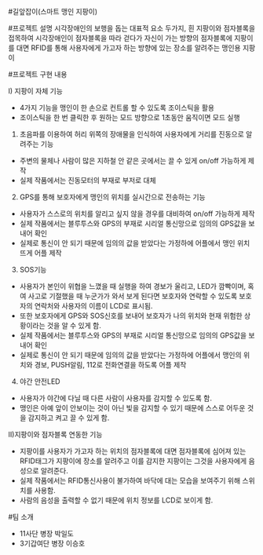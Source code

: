 #길앞잡이(스마트 맹인 지팡이)

#프로젝트 설명
시각장애인의 보행을 돕는 대표적 요소 두가지, 흰 지팡이와 점자블록을 접목하여 시각장애인이 
점자블록을 따라 걷다가 자신이 가는 방향의 점자블록에 지팡이를 대면 RFID를 통해 사용자에게
가고자 하는 방향에 있는 장소를 알려주는 맹인용 지팡이

#프로젝트 구현 내용

I) 지팡이 자체 기능
 - 4가지 기능을 맹인이 한 손으로 컨트롤 할 수 있도록 조이스틱을 활용
 - 조이스틱을 한 번 클릭한 후 원하는 모드 방향으로 1초동안 움직이면 모드 실행
 
1. 초음파를 이용하여 허리 위쪽의 장애물을 인식하여 사용자에게 거리를 진동으로 알려주는 기능
 - 주변의 물체나 사람이 많은 지하철 안 같은 곳에서는 끌 수 있게 on/off 가능하게 제작
 - 실제 작품에서는 진동모터의 부재로 부저로 대체

2. GPS를 통해 보호자에게 맹인의 위치를 실시간으로 전송하는 기능
 - 사용자가 스스로의 위치를 알리고 싶지 않을 경우를 대비하여 on/off 가능하게 제작
 - 실제 작품에서는 블루투스와 GPS의 부재로 시리얼 통신망으로 임의의 GPS값을 보내어 확인
 - 실제로 통신이 안 되기 때문에 임의의 값을 받았다는 가정하에 어플에서 맹인 위치 뜨게 어플 제작

3. SOS기능
 - 사용자가 본인이 위협을 느꼈을 때 실행을 하여 경보가 울리고, LED가 깜빡이며, 혹여 사고로 기절했을 때
   누군가가 와서 보게 된다면 보호자와 연락할 수 있도록 보호자의 연락처와 사용자의 이름이 LCD로 표시됨.
 - 또한 보호자에게 GPS와 SOS신호를 보내어 보호자가 나의 위치와 현재 위험한 상황이라는 것을 알 수 있게 함.
 - 실제 작품에서는 블루투스와 GPS의 부재로 시리얼 통신망으로 임의의 GPS값을 보내어 확인
 - 실제로 통신이 안 되기 때문에 임의의 값을 받았다는 가정하에 어플에서 맹인의 위치와 경보, PUSH알림,
   112로 전화연결을 하도록 어플 제작
   
4. 야간 안전LED
 - 사용자가 야간에 다닐 때 다른 사람이 사용자를 감지할 수 있도록 함.
 - 맹인은 아예 앞이 안보이는 것이 아닌 빛을 감지할 수 있기 때문에 스스로 어두운 것을 감지하고 켜고 끌 수 있게 함.
 
 II)지팡이와 점자블록 연동한 기능
  - 지팡이를 사용자가 가고자 하는 위치의 점자블록에 대면 점자블록에 심어져 있는 RFID태그가 지팡이에 장소를
    알려주고 이를 감지한 지팡이는 그것을 사용자에게 음성으로 알려준다.
  - 실제 작품에서는 RFID통신사용이 불가하여 바닥에 대는 모습을 보여주기 위해 스위치를 사용함.
  - 사람의 음성을 출력할 수 없기 때문에 위치 정보를 LCD로 보이게 함.
  
  #팀 소개
   - 11사단 병장 박일도
   - 3기갑여단 병장 이승호
